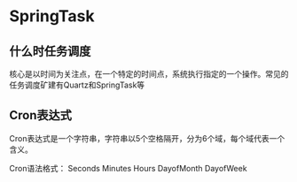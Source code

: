 # SpringTask

## 什么时任务调度
核心是以时间为关注点，在一个特定的时间点，系统执行指定的一个操作。常见的任务调度矿建有Quartz和SpringTask等

## Cron表达式
Cron表达式是一个字符串，字符串以5个空格隔开，分为6个域，每个域代表一个含义。

Cron语法格式：
Seconds Minutes Hours DayofMonth DayofWeek


